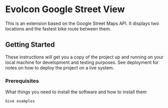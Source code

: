 # Evolcon Google Street View

This is an extension based on the Google Street Maps API. It displays two locations and the fastest bike route between them.

## Getting Started

These instructions will get you a copy of the project up and running on your local machine for development and testing purposes. See deployment for notes on how to deploy the project on a live system.

### Prerequisites

What things you need to install the software and how to install them

```
Give examples
```
